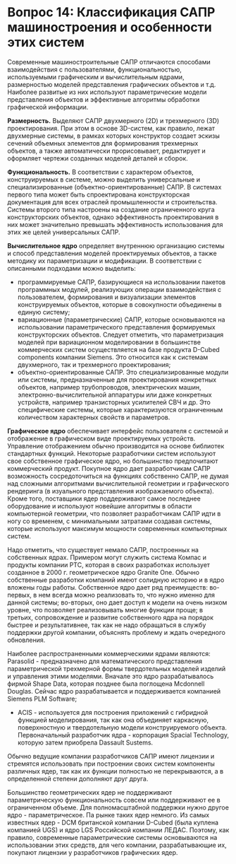 # Вопрос 14:  Классификация САПР машиностроения и особенности этих систем

Современные машиностроительные САПР отличаются способами взаимодействия с пользователями, функциональностью, используемыми графическим и вычислительным ядрами, размерностью моделей представления графических объектов и т.д. Наиболее развитые из них используют параметрические модели представления объектов и эффективные алгоритмы обработки графической информации.

**Размерность.** Выделяют САПР двухмерного (2D) и трехмерного (ЗD) проектирования. При этом в основе 3D-систем, как правило, лежат двухмерные системы, в рамках которых конструктор создает эскизы сечений объемных элементов для формирования трехмерных объектов, а также автоматически прорисовывает, редактирует и оформляет чертежи созданных моделей деталей и сборок.

**Функциональность.** В соответствии с характером объектов, конструируемых в системе, можно выделить универсальные и специализированные (объектно-ориентированные) САПР.
В системах первого типа может быть спроектирована конструкторская документация для всех отраслей промышленности и строительства. Системы второго типа настроены на создание ограниченного круга конструкторских объектов, однако эффективность проектирования в них может значительно превышать эффективность использования для этих же целей универсальных САПР.

**Вычислительное ядро** определяет внутреннюю организацию системы и способ представления моделей проектируемых объектов, а также методику их параметризации и модификации.
В соответствии с описанными подходами можно выделить: 
- программируемые САПР, базирующиеся на использовании пакетов программных модулей, реализующих операции взаимодействия с пользователем, формирования и визуализации элементов конструируемых объектов, которые в совокупности объединены в единую систему;
- вариационные (параметрические) САПР, которые основываются на использовании параметрического представления формируемых конструкторских объектов. Следует отметить, что параметризация моделей при вариационном моделировании в большинстве коммерческих систем осуществляется на базе продукта D-Cubed components компании Siemens. Это относится как к системам двухмерного, так и трехмерного проектирования;
- объектно-ориентированные САПР. Это специализированные модули или системы, предназначенные для проектирования конкретных объектов, например трубопроводов, электрических машин, электронно-вычислительной аппаратуры или даже конкретных устройств, например транзисторных усилителей СВЧ и др. Это специфические системы, которые характеризуются ограниченным количеством характерных свойств и параметров.

**Графическое ядро** обеспечивает интерфейс пользователя с системой и отображение в графическом виде проектируемых устройств. Управление отображением обычно производится на основе библиотек стандартных функций. Некоторые разработчики систем используют свое собственное графическое ядро, но большинство предпочитают коммерческий продукт.
Покупное ядро дает разработчикам САПР возможность сосредоточиться на функциях собственно САПР, не думая над сложными алгоритмами вычислительной геометрии и графического рендеринга (в
изуального представления изображаемого объекта). Кроме того, поставщики ядер поддерживают самое последнее оборудование и используют новейшие алгоритмы в области компьютерной геометрии, что позволяет разработчикам САПР идти в ногу со временем, с минимальными затратами создавая системы, которые используют максимум мощности современных компьютерных систем.

Надо отметить, что существует немало САПР, построенных на собственных ядрах. Примером могут служить система Компас и продукты компании РТС, которая в своих разработках использует созданное в 2000 г. геометрическое ядро Granite One. Обычно собственные разработки компаний имеют солидную историю и в ядро вложены годы работы. Собственное ядро дает ряд преимуществ: во-первых, в нем всегда можно реализовать то, что нужно именно для данной системы; во-вторых, оно дает доступ к модели на очень низком уровне, что позволяет реализовывать многие функции проще; в третьих, сопровождение и развитие собственного ядра на порядок быстрее и результативнее, так как не надо обращаться в службу поддержки другой компании, объяснять проблему и ждать очередного обновления.

Наиболее распространенными коммерческими ядрами являются: Parasolid - предназначено для математического представления параметрической трехмерной формы твердотельных моделей изделий и управления этими моделями. Вначале это ядро разрабатывалось фирмой Shape Data, которая позднее была поглощена Mcdonnell Douglas. Сейчас ядро разрабатывается и поддерживается компанией Siemens PLM Software;

- АCIS - используется для построения приложений с гибридной функцией моделирования, так как она объединяет каркасную, поверхностную и твердотельную модели конструируемого объекта. Первоначальный разработчик ядра - корпорация Spacial Technology, которую затем приобрела Dassault Sustems.

Обычно ведущие компании разработчиков САПР имеют лицензии и стремятся использовать при построении своих систем компоненты различных ядер, так как их функции полностью не перекрываются, а в определенной степени дополняют друг друга.

Большинство геометрических ядер не поддерживают параметрическую функциональность совсем или поддерживают ее в ограниченном объеме. Для полномасштабной поддержки нужно другое ядро - параметрическое. Па рынке таких ядер немного. Из самых известных ядер - DCM британской компании D-Cubed (была куплена компанией UGS) и ядро LGS Российской компании ЛЕДАС. Поэтому, как правило, современные параметрические системы основываются на использовании этих средств, для чего компании, разрабатывающие их, покупают лицензии у разработчиков графических ядер.